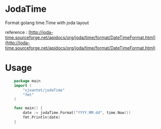 # JodaTime
Format golang time.Time with joda layout

reference : [http://joda-time.sourceforge.net/apidocs/org/joda/time/format/DateTimeFormat.html](http://joda-time.sourceforge.net/apidocs/org/joda/time/format/DateTimeFormat.html)

# Usage
```go
	package main
	import (
		"vjeantet/jodaTime"
		"fmt"
	)

	func main() {
		date := jodaTime.Format("YYYY.MM.dd", time.Now())
		fmt.Println(date)
	}
```